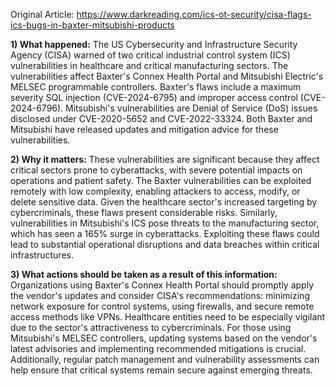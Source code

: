 Original Article: https://www.darkreading.com/ics-ot-security/cisa-flags-ics-bugs-in-baxter-mitsubishi-products

**1) What happened:**
The US Cybersecurity and Infrastructure Security Agency (CISA) warned of two critical industrial control system (ICS) vulnerabilities in healthcare and critical manufacturing sectors. The vulnerabilities affect Baxter's Connex Health Portal and Mitsubishi Electric's MELSEC programmable controllers. Baxter's flaws include a maximum severity SQL injection (CVE-2024-6795) and improper access control (CVE-2024-6796). Mitsubishi's vulnerabilities are Denial of Service (DoS) issues disclosed under CVE-2020-5652 and CVE-2022-33324. Both Baxter and Mitsubishi have released updates and mitigation advice for these vulnerabilities.

**2) Why it matters:**
These vulnerabilities are significant because they affect critical sectors prone to cyberattacks, with severe potential impacts on operations and patient safety. The Baxter vulnerabilities can be exploited remotely with low complexity, enabling attackers to access, modify, or delete sensitive data. Given the healthcare sector's increased targeting by cybercriminals, these flaws present considerable risks. Similarly, vulnerabilities in Mitsubishi's ICS pose threats to the manufacturing sector, which has seen a 165% surge in cyberattacks. Exploiting these flaws could lead to substantial operational disruptions and data breaches within critical infrastructures.

**3) What actions should be taken as a result of this information:**
Organizations using Baxter's Connex Health Portal should promptly apply the vendor's updates and consider CISA's recommendations: minimizing network exposure for control systems, using firewalls, and secure remote access methods like VPNs. Healthcare entities need to be especially vigilant due to the sector's attractiveness to cybercriminals. For those using Mitsubishi's MELSEC controllers, updating systems based on the vendor's latest advisories and implementing recommended mitigations is crucial. Additionally, regular patch management and vulnerability assessments can help ensure that critical systems remain secure against emerging threats.
